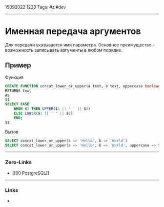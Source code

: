 15092022 1233
Tags: #z #dev

---
# Именная передача аргументов

Для передачи указывается имя параметра. Основное преимущество - возможность записывать аргументы в любом порядке.

## Пример

Функция

```sql
CREATE FUNCTION concat_lower_or_upper(a text, b text, uppercase boolean DEFAULT false)
RETURNS text
AS
$$
SELECT CASE
    WHEN $3 THEN UPPER($1 || ' ' || $2)
    ELSE LOWER($1 || ' ' || $2)
    END;
$$
```

Вызов

```sql
SELECT concat_lower_or_upper(a => 'Hello', b => 'World')
SELECT concat_lower_or_upper(a => 'Hello', b => 'World', uppercase => true)
```

---
### Zero-Links
- [[00 PostgreSQL]]

---
### Links
- 
